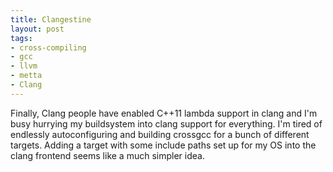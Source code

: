 ```yaml
--- 
title: Clangestine
layout: post
tags: 
- cross-compiling
- gcc
- llvm
- metta
- Clang
---
```

Finally, Clang people have enabled C++11 lambda support in clang and I'm busy hurrying my buildsystem into clang support for everything. I'm tired of endlessly autoconfiguring and building crossgcc for a bunch of different targets. Adding a target with some include paths set up for my OS into the clang frontend seems like a much simpler idea.
